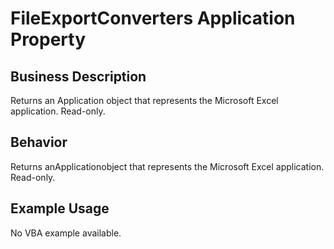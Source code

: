 # FileExportConverters Application Property

## Business Description
Returns an Application object that represents the Microsoft Excel application. Read-only.

## Behavior
Returns anApplicationobject that represents the Microsoft Excel application. Read-only.

## Example Usage
No VBA example available.
